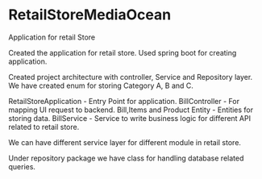 # RetailStoreMediaOcean

Application for retail Store

Created the application for retail store. Used spring boot for creating application.

Created project architecture with controller, Service and Repository layer. We have created enum for storing Category A, B and C.

RetailStoreApplication - Entry Point for application.
BillController - For mapping UI request to backend.
Bill,Items and Product Entity - Entities for storing data.
BillService - Service to write business logic for different API related to retail store.

We can have different service layer for different module in retail store.

Under repository package we have class for handling database related queries.


